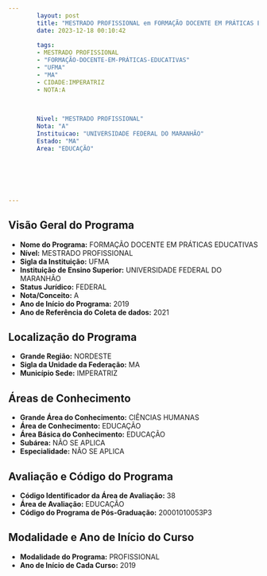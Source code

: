 ```yaml
---
        layout: post
        title: "MESTRADO PROFISSIONAL em FORMAÇÃO DOCENTE EM PRÁTICAS EDUCATIVAS na UFMA  "
        date: 2023-12-18 00:10:42
     
        tags:
        - MESTRADO PROFISSIONAL
        - "FORMAÇÃO-DOCENTE-EM-PRÁTICAS-EDUCATIVAS"
        - "UFMA"
        - "MA"
        - CIDADE:IMPERATRIZ
        - NOTA:A
        
       

        Nivel: "MESTRADO PROFISSIONAL"
        Nota: "A"
        Instituicao: "UNIVERSIDADE FEDERAL DO MARANHÃO"
        Estado: "MA"
        Area: "EDUCAÇÃO"
        
        
        
        
        
        
---
```

## Visão Geral do Programa
- **Nome do Programa:** FORMAÇÃO DOCENTE EM PRÁTICAS EDUCATIVAS
- **Nível:** MESTRADO PROFISSIONAL
- **Sigla da Instituição:** UFMA
- **Instituição de Ensino Superior:** UNIVERSIDADE FEDERAL DO MARANHÃO
- **Status Jurídico:** FEDERAL
- **Nota/Conceito:** A
- **Ano de Início do Programa:** 2019
- **Ano de Referência do Coleta de dados:** 2021

## Localização do Programa
- **Grande Região:** NORDESTE
- **Sigla da Unidade da Federação:** MA
- **Município Sede:** IMPERATRIZ

## Áreas de Conhecimento
- **Grande Área do Conhecimento:** CIÊNCIAS HUMANAS
- **Área de Conhecimento:** EDUCAÇÃO
- **Área Básica do Conhecimento:** EDUCAÇÃO
- **Subárea:** NÃO SE APLICA
- **Especialidade:** NÃO SE APLICA

## Avaliação e Código do Programa
- **Código Identificador da Área de Avaliação:** 38
- **Área de Avaliação:** EDUCAÇÃO
- **Código do Programa de Pós-Graduação:** 20001010053P3


## Modalidade e Ano de Início do Curso
- **Modalidade do Programa:** PROFISSIONAL
- **Ano de Início de Cada Curso:** 2019
